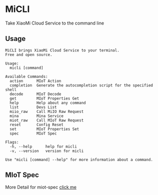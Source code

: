 # MiCLI
Take XiaoMi Cloud Service to the command line

## Usage

```shell
MiCLI brings XiaoMi Cloud Service to your terminal.
Free and open source.

Usage:
  micli [command]

Available Commands:
  action      MIoT Action
  completion  Generate the autocompletion script for the specified shell
  decode      MIoT Decode
  get         MIoT Properties Get
  help        Help about any command
  list        Devs List
  miio_raw    Call MiIO Raw Request
  mina        Mina Service
  miot_raw    Call MIoT Raw Request
  reset       Config Reset
  set         MIoT Properties Set
  spec        MIoT Spec

Flags:
  -h, --help      help for micli
  -v, --version   version for micli

Use "micli [command] --help" for more information about a command.
```

## MIoT Spec

More Detail for miot-spec [click me](https://home.miot-spec.com/)

